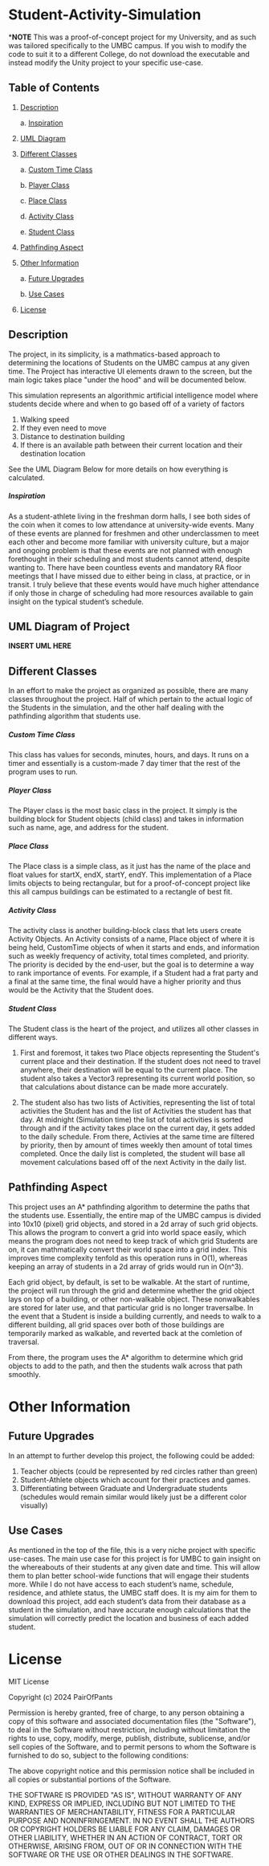 # Student-Activity-Simulation
***NOTE** This was a proof-of-concept project for my University, and as such was tailored specifically to the UMBC campus. If you wish to modify the code to suit it to a different College, do not download the executable and instead modify the Unity project to your specific use-case. 

## Table of Contents
 1. [Description](https://github.com/pairOfPants/Student-Activity-Simulation/blob/main/README.md#description)

       a. [Inspiration](https://github.com/pairOfPants/Student-Activity-Simulation/blob/main/README.md#inspiration)
   
 2. [UML Diagram](https://github.com/pairOfPants/Student-Activity-Simulation/blob/main/README.md#uml-diagram-of-project)
 3. [Different Classes](https://github.com/pairOfPants/Student-Activity-Simulation/blob/main/README.md#different-classes)

     a. [Custom Time Class](https://github.com/pairOfPants/Student-Activity-Simulation/blob/main/README.md#custom-time-class)

     b. [Player Class](https://github.com/pairOfPants/Student-Activity-Simulation/blob/main/README.md#player-class)

     c. [Place Class](https://github.com/pairOfPants/Student-Activity-Simulation/blob/main/README.md#place-class)

     d. [Activity Class](https://github.com/pairOfPants/Student-Activity-Simulation/blob/main/README.md#activity-class)

     e. [Student Class](https://github.com/pairOfPants/Student-Activity-Simulation/blob/main/README.md#student-class)
   
 4. [Pathfinding Aspect](https://github.com/pairOfPants/Student-Activity-Simulation/blob/main/README.md#pathfinding-aspect)
 5. [Other Information](https://github.com/pairOfPants/Student-Activity-Simulation/blob/main/README.md#other-information)

     a. [Future Upgrades](https://github.com/pairOfPants/Student-Activity-Simulation/blob/main/README.md#future-upgrades)

     b. [Use Cases](https://github.com/pairOfPants/Student-Activity-Simulation/blob/main/README.md#use-cases)
   
 6. [License](https://github.com/pairOfPants/Student-Activity-Simulation/blob/main/README.md#license)


## Description
The project, in its simplicity, is a mathmatics-based approach to determining the locations of Students on the UMBC campus at any given time. The Project has interactive UI elements drawn to the screen, but the main logic takes place "under the hood" and will be documented below. 

This simulation represents an algorithmic artificial intelligence model where students decide where and when to go based off of a variety of factors
1. Walking speed
2. If they even need to move
3. Distance to destination building
4. If there is an available path between their current location and their destination location

See the UML Diagram Below for more details on how everything is calculated.

##### Inspiration
As a student-athlete living in the freshman dorm halls, I see both sides of the coin when it comes to low attendance at university-wide events. Many of these events are planned for freshmen and other underclassmen to meet each other and become more familiar with university culture, but a major and ongoing problem is that these events are not planned with enough forethought in their scheduling and most students cannot attend, despite wanting to. There have been countless events and mandatory RA floor meetings that I have missed due to either being in class, at practice, or in transit. I truly believe that these events would have much higher attendance if only those in charge of scheduling had more resources available to gain insight on the typical student’s schedule.
 

## UML Diagram of Project

**INSERT UML HERE**

## Different Classes
In an effort to make the project as organized as possible, there are many classes throughout the project. Half of which pertain to the actual logic of the Students in the simulation, and the other half dealing with the pathfinding algorithm that students use. 

##### Custom Time Class
This class has values for seconds, minutes, hours, and days. It runs on a timer and essentially is a custom-made 7 day timer that the rest of the program uses to run.

##### Player Class
The Player class is the most basic class in the project. It simply is the building block for Student objects (child class) and takes in information such as name, age, and address for the student. 

##### Place Class
The Place class is a simple class, as it just has the name of the place and float values for startX, endX, startY, endY. This implementation of a Place limits objects to being rectangular, but for a proof-of-concept project like this all campus buildings can be estimated to a rectangle of best fit. 

##### Activity Class
The activity class is another building-block class that lets users create Activity Objects. An Activity consists of a name, Place object of where it is being held, CustomTime objects of when it starts and ends, and information such as weekly frequency of activity, total times completed, and priority. The priority is decided by the end-user, but the goal is to determine a way to rank importance of events. For example, if a Student had a frat party and a final at the same time, the final would have a higher priority and thus would be the Activity that the Student does. 

##### Student Class
The Student class is the heart of the project, and utilizes all other classes in different ways. 

1. First and foremost, it takes two Place objects representing the Student's current place and their destination. If the student does not need to travel anywhere, their destination will be equal to the current place. The student also takes a Vector3 representing its current world position, so that calculations about distance can be made more accurately.

2. The student also has two lists of Activities, representing the list of total activities the Student has and the list of Activities the student has that day. At midnight (Simulation time) the list of total activities is sorted through and if the activity takes place on the current day, it gets added to the daily schedule. From there, Activies at the same time are filtered by priority, then by amount of times weekly then amount of total times completed. Once the daily list is completed, the student will base all movement calculations based off of the next Activity in the daily list. 

## Pathfinding Aspect
This project uses an A* pathfinding algorithm to determine the paths that the students use. Essentially, the entire map of the UMBC campus is divided into 10x10 (pixel) grid objects, and stored in a 2d array of such grid objects. This allows the program to convert a grid into world space easily, which means the program does not need to keep track of which grid Students are on, it can mathmatically convert their world space into a grid index. This improves time complexity tenfold as this operation runs in O(1), whereas keeping an array of students in a 2d array of grids would run in O(n^3). 

Each grid object, by default, is set to be walkable. At the start of runtime, the project will run through the grid and determine whether the grid object lays on top of a building, or other non-walkable object. These nonwalkables are stored for later use, and that particular grid is no longer traversalbe. In the event that a Student is inside a building currently, and needs to walk to a different building, all grid spaces over both of those buildings are temporarily marked as walkable, and reverted back at the comletion of traversal.

From there, the program uses the A* algorithm to determine which grid objects to add to the path, and then the students walk across that path smoothly. 

# Other Information

## Future Upgrades
In an attempt to further develop this project, the following could be added:
1. Teacher objects (could be represented by red circles rather than green)
2. Student-Athlete objects which account for their practices and games.
3. Differentiating between Graduate and Undergraduate students (schedules would remain similar would likely just be a different color visually)


## Use Cases
As mentioned in the top of the file, this is a very niche project with specific use-cases. The main use case for this project is for UMBC to gain insight on the whereabouts of their students at any given date and time. This will allow them to plan better school-wide functions that will engage their students more. While I do not have access to each student’s name, schedule, residence, and athlete status, the UMBC staff does. It is my aim for them to download this project, add each student’s data from their database as a student in the simulation, and have accurate enough calculations that the simulation will correctly predict the location and business of each added student. 

# License

MIT License

Copyright (c) 2024 PairOfPants

Permission is hereby granted, free of charge, to any person obtaining a copy
of this software and associated documentation files (the "Software"), to deal
in the Software without restriction, including without limitation the rights
to use, copy, modify, merge, publish, distribute, sublicense, and/or sell
copies of the Software, and to permit persons to whom the Software is
furnished to do so, subject to the following conditions:

The above copyright notice and this permission notice shall be included in all
copies or substantial portions of the Software.

THE SOFTWARE IS PROVIDED "AS IS", WITHOUT WARRANTY OF ANY KIND, EXPRESS OR
IMPLIED, INCLUDING BUT NOT LIMITED TO THE WARRANTIES OF MERCHANTABILITY,
FITNESS FOR A PARTICULAR PURPOSE AND NONINFRINGEMENT. IN NO EVENT SHALL THE
AUTHORS OR COPYRIGHT HOLDERS BE LIABLE FOR ANY CLAIM, DAMAGES OR OTHER
LIABILITY, WHETHER IN AN ACTION OF CONTRACT, TORT OR OTHERWISE, ARISING FROM,
OUT OF OR IN CONNECTION WITH THE SOFTWARE OR THE USE OR OTHER DEALINGS IN THE
SOFTWARE.
